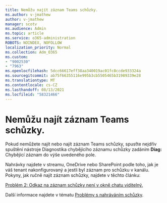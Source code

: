 ```yaml
---
title: Nemůžu najít záznam Teams schůzky.
ms.author: v-jmathew
author: v-jmathew
manager: scotv
ms.audience: Admin
ms.topic: article
ms.service: o365-administration
ROBOTS: NOINDEX, NOFOLLOW
localization_priority: Normal
ms.collection: Adm_O365
ms.custom:
- "9002530"
- "7963"
ms.openlocfilehash: 5dcc66617eff38aa340019ac01fc8ccde933324a
ms.sourcegitcommit: ab75f66355116e995b3cb5505465b31989339e28
ms.translationtype: MT
ms.contentlocale: cs-CZ
ms.lasthandoff: 08/13/2021
ms.locfileid: "58321466"
---
```

# <a name="cant-find-the-teams-meeting-recording"></a>Nemůžu najít záznam Teams schůzky.

Pokud nemůžete najít nebo najít záznam Teams schůzky, spusťte nejdřív spuštění nástroje Diagnostika chybějícího záznamu schůzky zadáním **Diag:** Chybějící záznam do výše uvedeného pole. 

Nahrávky najdete v streamu, OneDrive nebo SharePoint podle toho, jak je váš tenant nakonfigurovaný a jestli byl záznam pro schůzku v kanálu. Pokyny, jak ručně najít záznam schůzky, najdete v těchto článku: 

[Problém 2: Odkaz na záznam schůzky není v okně chatu viditelný.](https://docs.microsoft.com/microsoftteams/troubleshoot/meetings/troubleshoot-meeting-recording-issues#issue-2-the-meeting-recording-link-isnt-visible-in-a-chat-window)

Další informace najdete v tématu [Problémy s nahráváním schůzky](https://docs.microsoft.com/microsoftteams/troubleshoot/meetings/troubleshoot-meeting-recording-issues).
